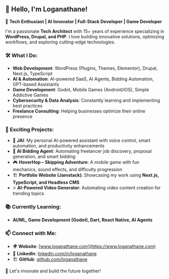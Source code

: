 ## 👋 Hello, I'm Loganathane!

🚀 **Tech Enthusiast | AI Innovator | Full-Stack Developer | Game Developer**  

I'm a passionate **Tech Architect** with 15+ years of experience specializing in **WordPress, Drupal, and PHP**. I love building innovative solutions, optimizing workflows, and exploring cutting-edge technologies.

### 🛠️ What I Do:
- **Web Development**: WordPress (Plugins, Themes, Elementor), Drupal, Next.js, TypeScript
- **AI & Automation**: AI-powered SaaS, AI Agents, Bidding Automation, GPT-based Assistants
- **Game Development**: Godot, Mobile Games (Android/iOS), Simple Addictive Games
- **Cybersecurity & Data Analysis**: Constantly learning and implementing best practices
- **Freelance Consulting**: Helping businesses optimize their online presence

### 🌟 Exciting Projects:
- 🧠 **JAI**: My personal AI-powered assistant with voice control, smart automation, and productivity enhancements
- 🤖 **AI Bidding Agent**: Automating freelancer job discovery, proposal generation, and smart bidding
- 🎮 **HoverHop – Skipping Adventure**: A mobile game with fun mechanics, sound effects, and difficulty progression
- 🏗️ **Portfolio Website (Jamstack)**: Showcasing my work using **Next.js, TypeScript, and Headless CMS**
- 🔥 **AI-Powered Video Generator**: Automating video content creation for trending topics

### 📚 Currently Learning:
- **AI/ML, Game Development (Godot), Dart, React Native, AI Agents**

### 📫 Connect with Me:
- 🌍 **Website**: [www.loganathane.com](https://www.loganathane.com)
- 💼 **LinkedIn**: [linkedin.com/in/loganathane](https://www.linkedin.com/in/loganathane)
- 🏗️ **GitHub**: [github.com/loganathane](https://github.com/vloganathane)

🚀 Let's innovate and build the future together!
